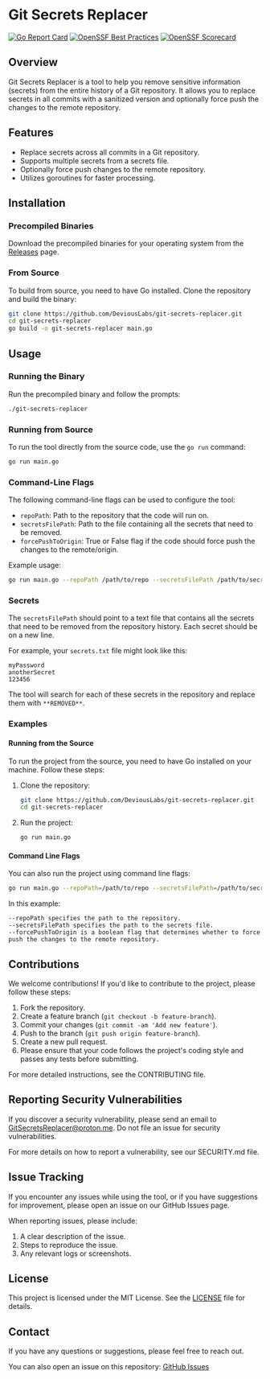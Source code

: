 # Git Secrets Replacer
[![Go Report Card](https://goreportcard.com/badge/github.com/TylerStrel/git-secrets-replacer)](https://goreportcard.com/report/github.com/TylerStrel/git-secrets-replacer)
[![OpenSSF Best Practices](https://www.bestpractices.dev/projects/9513/badge)](https://www.bestpractices.dev/projects/9513)
[![OpenSSF Scorecard](https://api.securityscorecards.dev/projects/github.com/TylerStrel/git-secrets-replacer/badge)](https://scorecard.dev/viewer/?uri=github.com/TylerStrel/git-secrets-replacer/security)

## Overview

Git Secrets Replacer is a tool to help you remove sensitive information (secrets) from the entire history of a Git repository. It allows you to replace secrets in all commits with a sanitized version and optionally force push the changes to the remote repository.

## Features

- Replace secrets across all commits in a Git repository.
- Supports multiple secrets from a secrets file.
- Optionally force push changes to the remote repository.
- Utilizes goroutines for faster processing.

## Installation

### Precompiled Binaries

Download the precompiled binaries for your operating system from the [Releases](https://github.com/DeviousLabs/git-secrets-replacer/releases) page.

### From Source

To build from source, you need to have Go installed. Clone the repository and build the binary:

```bash
git clone https://github.com/DeviousLabs/git-secrets-replacer.git
cd git-secrets-replacer
go build -o git-secrets-replacer main.go
```

## Usage

### Running the Binary

Run the precompiled binary and follow the prompts:

```bash
./git-secrets-replacer
```

### Running from Source

To run the tool directly from the source code, use the `go run` command:

```bash
go run main.go
```

### Command-Line Flags

The following command-line flags can be used to configure the tool:

- `repoPath`: Path to the repository that the code will run on.
- `secretsFilePath`: Path to the file containing all the secrets that need to be removed.
- `forcePushToOrigin`: True or False flag if the code should force push the changes to the remote/origin.

Example usage:

```bash
go run main.go --repoPath /path/to/repo --secretsFilePath /path/to/secrets.txt --forcePushToOrigin true
```
### Secrets

The `secretsFilePath` should point to a text file that contains all the secrets that need to be removed from the repository history. Each secret should be on a new line.

For example, your `secrets.txt` file might look like this:

```
myPassword
anotherSecret
123456
```
The tool will search for each of these secrets in the repository and replace them with `**REMOVED**`.

### Examples

#### Running from the Source

To run the project from the source, you need to have Go installed on your machine. Follow these steps:

1. Clone the repository:
   ```sh
   git clone https://github.com/DeviousLabs/git-secrets-replacer.git
   cd git-secrets-replacer
   ```
 2. Run the project:
    ```sh
    go run main.go
    ```
#### Command Line Flags

You can also run the project using command line flags:

```sh
go run main.go --repoPath=/path/to/repo --secretsFilePath=/path/to/secrets.txt --forcePushToOrigin=true
```

In this example:

    --repoPath specifies the path to the repository.
    --secretsFilePath specifies the path to the secrets file.
    --forcePushToOrigin is a boolean flag that determines whether to force push the changes to the remote repository.

## Contributions

We welcome contributions! If you'd like to contribute to the project, please follow these steps:

1. Fork the repository.
2. Create a feature branch (```git checkout -b feature-branch```).
3. Commit your changes (```git commit -am 'Add new feature'```).
4. Push to the branch (```git push origin feature-branch```).
5. Create a new pull request.
6. Please ensure that your code follows the project's coding style and passes any tests before submitting.

For more detailed instructions, see the CONTRIBUTING file.
## Reporting Security Vulnerabilities

If you discover a security vulnerability, please send an email to [GitSecretsReplacer@proton.me](GitSecretsReplacer@proton.me). 
Do not file an issue for security vulnerabilities.

For more details on how to report a vulnerability, see our SECURITY.md file.

## Issue Tracking

If you encounter any issues while using the tool, or if you have suggestions for improvement, please open an issue on our GitHub Issues page.

When reporting issues, please include:

1. A clear description of the issue.
2. Steps to reproduce the issue.
3. Any relevant logs or screenshots.


## License

This project is licensed under the MIT License. See the [LICENSE](LICENSE) file for details.

## Contact

If you have any questions or suggestions, please feel free to reach out.

You can also open an issue on this repository: [GitHub Issues](https://github.com/DeviousLabs/git-secrets-replacer/issues)


